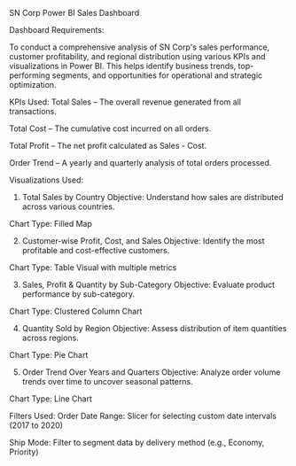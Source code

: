 SN Corp Power BI Sales Dashboard


Dashboard Requirements:

To conduct a comprehensive analysis of SN Corp's sales performance, customer profitability, and regional distribution using various KPIs and visualizations in Power BI. This helps identify business trends, top-performing segments, and opportunities for operational and strategic optimization.

KPIs Used:
Total Sales – The overall revenue generated from all transactions.

Total Cost – The cumulative cost incurred on all orders.

Total Profit – The net profit calculated as Sales - Cost.

Order Trend – A yearly and quarterly analysis of total orders processed.

Visualizations Used:
1. Total Sales by Country
Objective: Understand how sales are distributed across various countries.

Chart Type: Filled Map

2. Customer-wise Profit, Cost, and Sales
Objective: Identify the most profitable and cost-effective customers.

Chart Type: Table Visual with multiple metrics

3. Sales, Profit & Quantity by Sub-Category
Objective: Evaluate product performance by sub-category.

Chart Type: Clustered Column Chart

4. Quantity Sold by Region
Objective: Assess distribution of item quantities across regions.

Chart Type: Pie Chart

5. Order Trend Over Years and Quarters
Objective: Analyze order volume trends over time to uncover seasonal patterns.

Chart Type: Line Chart

Filters Used:
Order Date Range: Slicer for selecting custom date intervals (2017 to 2020)

Ship Mode: Filter to segment data by delivery method (e.g., Economy, Priority)

